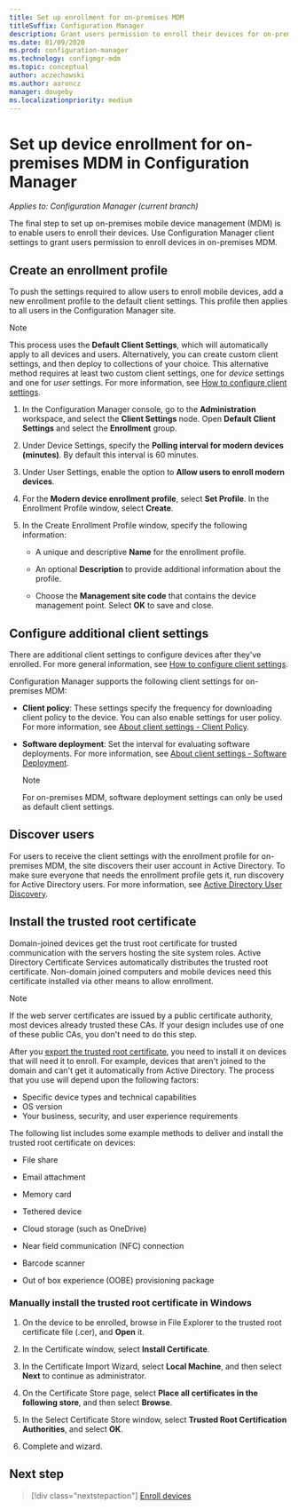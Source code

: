 ```yaml
---
title: Set up enrollment for on-premises MDM
titleSuffix: Configuration Manager
description: Grant users permission to enroll their devices for on-premises mobile device management (MDM) in Configuration Manager.
ms.date: 01/09/2020
ms.prod: configuration-manager
ms.technology: configmgr-mdm
ms.topic: conceptual
author: aczechowski
ms.author: aaroncz
manager: dougeby
ms.localizationpriority: medium
---
```


# Set up device enrollment for on-premises MDM in Configuration Manager

*Applies to: Configuration Manager (current branch)*

The final step to set up on-premises mobile device management (MDM) is to enable users to enroll their devices. Use Configuration Manager client settings to grant users permission to enroll devices in on-premises MDM.

## <a name="bkmk_createProf"></a> Create an enrollment profile

To push the settings required to allow users to enroll mobile devices, add a new enrollment profile to the default client settings. This profile then applies to all users in the Configuration Manager site.

> [!NOTE]
> This process uses the **Default Client Settings**, which will automatically apply to all devices and users. Alternatively, you can create custom client settings, and then deploy to collections of your choice. This alternative method requires at least two custom client settings, one for *device* settings and one for *user* settings. For more information, see [How to configure client settings](../../core/clients/deploy/configure-client-settings.md).

1. In the Configuration Manager console, go to the **Administration** workspace, and select the **Client Settings** node. Open **Default Client Settings** and select the **Enrollment** group.

1. Under Device Settings, specify the **Polling interval for modern devices (minutes)**. By default this interval is 60 minutes.

1. Under User Settings, enable the option to **Allow users to enroll modern devices**.

1. For the **Modern device enrollment profile**, select **Set Profile**. In the Enrollment Profile window, select **Create**.

1. In the Create Enrollment Profile window, specify the following information:

    - A unique and descriptive **Name** for the enrollment profile.

    - An optional **Description** to provide additional information about the profile.

    - Choose the **Management site code** that contains the device management point. Select **OK** to save and close.

## <a name="bkmk_addClient"></a> Configure additional client settings

There are additional client settings to configure devices after they've enrolled. For more general information, see [How to configure client settings](../../core/clients/deploy/configure-client-settings.md).

Configuration Manager supports the following client settings for on-premises MDM:

- **Client policy**: These settings specify the frequency for downloading client policy to the device. You can also enable settings for user policy. For more information, see [About client settings - Client Policy](../../core/clients/deploy/about-client-settings.md#client-policy).

- **Software deployment**: Set the interval for evaluating software deployments. For more information, see [About client settings - Software Deployment](../../core/clients/deploy/about-client-settings.md#software-deployment).

    > [!NOTE]
    > For on-premises MDM, software deployment settings can only be used as default client settings.

## <a name="bkmk_enableUsers"></a> Discover users

For users to receive the client settings with the enrollment profile for on-premises MDM, the site discovers their user account in Active Directory. To make sure everyone that needs the enrollment profile gets it, run discovery for Active Directory users. For more information, see [Active Directory User Discovery](../../core/servers/deploy/configure/about-discovery-methods.md#bkmk_aboutUser).

## <a name="bkmk_storeCert"></a> Install the trusted root certificate

Domain-joined devices get the trust root certificate for trusted communication with the servers hosting the site system roles. Active Directory Certificate Services automatically distributes the trusted root certificate. Non-domain joined computers and mobile devices need this certificate installed via other means to allow enrollment.

> [!NOTE]
> If the web server certificates are issued by a public certificate authority, most devices already trusted these CAs. If your design includes use of one of these public CAs, you don't need to do this step.

After you [export the trusted root certificate](set-up-certificates-on-premises-mdm.md#bkmk_exportCert), you need to install it on devices that will need it to enroll. For example, devices that aren't joined to the domain and can't get it automatically from Active Directory. The process that you use will depend upon the following factors:

- Specific device types and technical capabilities
- OS version
- Your business, security, and user experience requirements

The following list includes some example methods to deliver and install the trusted root certificate on devices:

- File share

- Email attachment

- Memory card

- Tethered device

- Cloud storage (such as OneDrive)

- Near field communication (NFC) connection

- Barcode scanner

- Out of box experience (OOBE) provisioning package

### Manually install the trusted root certificate in Windows

1. On the device to be enrolled, browse in File Explorer to the trusted root certificate file (.cer), and **Open** it.

1. In the Certificate window, select **Install Certificate**.

1. In the Certificate Import Wizard, select **Local Machine**, and then select **Next** to continue as administrator.

1. On the Certificate Store page, select **Place all certificates in the following store**, and then select **Browse**.

1. In the Select Certificate Store window, select **Trusted Root Certification Authorities**, and select **OK**.

1. Complete and wizard.

## Next step

> [!div class="nextstepaction"]
> [Enroll devices](../deploy-use/enroll-devices-on-premises-mdm.md)
